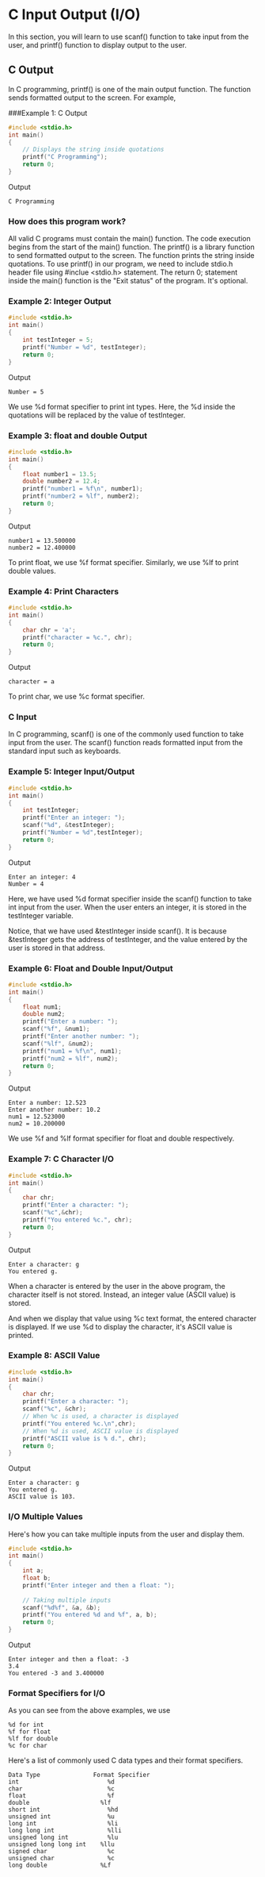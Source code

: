 # C Input Output (I/O)
In this section, you will learn to use scanf() function to take input from the user, and printf() function to display output to the user.

## C Output
In C programming, printf() is one of the main output function. The function sends formatted output to the screen. For example,

###Example 1: C Output
```c
#include <stdio.h>    
int main()
{ 
    // Displays the string inside quotations
    printf("C Programming");
    return 0;
}
```
Output
```
C Programming
```
### How does this program work?

All valid C programs must contain the main() function. The code execution begins from the start of the main() function.
The printf() is a library function to send formatted output to the screen. The function prints the string inside quotations.
To use printf() in our program, we need to include stdio.h header file using #inclue <stdio.h> statement.
The return 0; statement inside the main() function is the "Exit status" of the program. It's optional.

### Example 2: Integer Output
```c
#include <stdio.h>
int main()
{
    int testInteger = 5;
    printf("Number = %d", testInteger);
    return 0;
}
```
Output
```
Number = 5
```
We use %d format specifier to print int types. Here, the %d inside the quotations will be replaced by the value of testInteger.

### Example 3: float and double Output
```c
#include <stdio.h>
int main()
{
    float number1 = 13.5;
    double number2 = 12.4;
    printf("number1 = %f\n", number1);
    printf("number2 = %lf", number2);
    return 0;
}
```
Output
```
number1 = 13.500000
number2 = 12.400000
```
To print float, we use %f format specifier. Similarly, we use %lf to print double values.

### Example 4: Print Characters
```c
#include <stdio.h>
int main()
{
    char chr = 'a';    
    printf("character = %c.", chr);  
    return 0;
} 
```
Output
```
character = a
```
To print char, we use %c format specifier.

### C Input
In C programming, scanf() is one of the commonly used function to take input from the user. The scanf() function reads formatted input from the standard input such as keyboards.

### Example 5: Integer Input/Output
```c
#include <stdio.h>
int main()
{
    int testInteger;
    printf("Enter an integer: ");
    scanf("%d", &testInteger);  
    printf("Number = %d",testInteger);
    return 0;
}
```
Output
```
Enter an integer: 4
Number = 4
```
Here, we have used %d format specifier inside the scanf() function to take int input from the user. When the user enters an integer, it is stored in the testInteger variable.

Notice, that we have used &testInteger inside scanf(). It is because &testInteger gets the address of testInteger, and the value entered by the user is stored in that address.

### Example 6: Float and Double Input/Output
```c
#include <stdio.h>
int main()
{
    float num1;
    double num2;
    printf("Enter a number: ");
    scanf("%f", &num1);
    printf("Enter another number: ");
    scanf("%lf", &num2);
    printf("num1 = %f\n", num1);
    printf("num2 = %lf", num2);
    return 0;
}
```
Output
```
Enter a number: 12.523
Enter another number: 10.2
num1 = 12.523000
num2 = 10.200000
```
We use %f and %lf format specifier for float and double respectively.

### Example 7: C Character I/O
```c
#include <stdio.h>
int main()
{
    char chr;
    printf("Enter a character: ");
    scanf("%c",&chr);     
    printf("You entered %c.", chr);  
    return 0;
}  
```
Output
```
Enter a character: g
You entered g.
```
When a character is entered by the user in the above program, the character itself is not stored. Instead, an integer value (ASCII value) is stored.

And when we display that value using %c text format, the entered character is displayed. If we use %d to display the character, it's ASCII value is printed.

### Example 8: ASCII Value
```c
#include <stdio.h>
int main()
{
    char chr;
    printf("Enter a character: ");
    scanf("%c", &chr);     
    // When %c is used, a character is displayed
    printf("You entered %c.\n",chr);  
    // When %d is used, ASCII value is displayed
    printf("ASCII value is % d.", chr);  
    return 0;
}
```
Output
```
Enter a character: g
You entered g.
ASCII value is 103.
```
### I/O Multiple Values
Here's how you can take multiple inputs from the user and display them.
```c
#include <stdio.h>
int main()
{
    int a;
    float b;
    printf("Enter integer and then a float: ");
  
    // Taking multiple inputs
    scanf("%d%f", &a, &b);
    printf("You entered %d and %f", a, b);  
    return 0;
}
```
Output
```
Enter integer and then a float: -3
3.4
You entered -3 and 3.400000
```
### Format Specifiers for I/O
As you can see from the above examples, we use
```
%d for int
%f for float
%lf for double
%c for char
```
Here's a list of commonly used C data types and their format specifiers.
```
Data Type	            Format Specifier
int                     	%d
char	                    %c
float	                    %f
double	                  %lf
short int               	%hd
unsigned int            	%u
long int	                %li
long long int           	%lli
unsigned long int	        %lu
unsigned long long int	  %llu
signed char              	%c
unsigned char           	%c
long double	              %Lf
```

